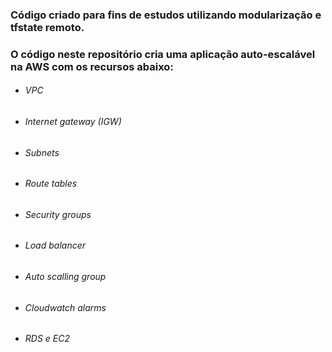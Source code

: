 

### Código criado para fins de estudos utilizando modularização e tfstate remoto.

### O código neste repositório cria uma aplicação auto-escalável na AWS com os recursos abaixo:

* ###### VPC
* ###### Internet gateway (IGW)
* ###### Subnets
* ###### Route tables
* ###### Security groups
* ###### Load balancer
* ###### Auto scalling group
* ###### Cloudwatch alarms
* ###### RDS e EC2
